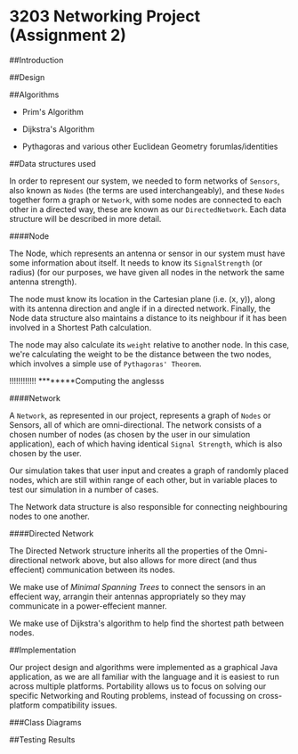 
3203 Networking Project (Assignment 2)
======================================

##Introduction

##Design

##Algorithms

* Prim's Algorithm

* Dijkstra's Algorithm

* Pythagoras and various other Euclidean Geometry forumlas/identities

##Data structures used

In order to represent our system, we needed to form networks of `Sensors`, also known as `Nodes` (the terms are used interchangeably), and these `Nodes` together form a graph or `Network`, with some nodes are connected to each other in a directed way, these are known as our `DirectedNetwork`. Each data structure will be described in more detail.

####Node

The Node, which represents an antenna or sensor in our system must have some information about itself. It needs to know its `SignalStrength` (or radius) (for our purposes, we have given all nodes in the network the same antenna strength).

The node must know its location in the Cartesian plane (i.e. (x, y)), along with its antenna direction and angle if in a directed network. Finally, the Node data structure also maintains a distance to its neighbour if it has been involved in a Shortest Path calculation.

The node may also calculate its `weight` relative to another node. In this case, we're calculating the weight to be the distance between the two nodes, which involves a simple use of `Pythagoras' Theorem`.

!!!!!!!!!!!!
********Computing the anglesss


####Network

A `Network`, as represented in our project, represents a graph of `Nodes` or Sensors, all of which are omni-directional. The network consists of a chosen number of nodes (as chosen by the user in our simulation application), each of which having identical `Signal Strength`, which is also chosen by the user.

Our simulation takes that user input and creates a graph of randomly placed nodes, which are still within range of each other, but in variable places to test our simulation in a number of cases.

The Network data structure is also responsible for connecting neighbouring nodes to one another.

####Directed Network

The Directed Network structure inherits all the properties of the Omni-directional network above, but also allows for more direct (and thus effecient) communication between its nodes.

We make use of *Minimal Spanning Trees* to connect the sensors in an effecient way, arrangin their antennas appropriately so they may communicate in a power-effecient manner.

We make use of Dijkstra's algorithm to help find the shortest path between nodes.

##Implementation

Our project design and algorithms were implemented as a graphical Java application, as we are all familiar with the language and it is easiest to run across multiple platforms. Portability allows us to focus on solving our specific Networking and Routing problems, instead of focussing on cross-platform compatibility issues.

###Class Diagrams

##Testing Results